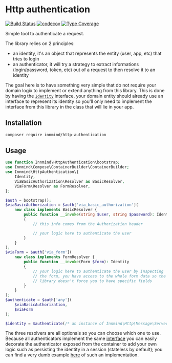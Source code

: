# Http authentication

[![Build Status](https://github.com/Innmind/HttpAuthentication/workflows/CI/badge.svg)](https://github.com/Innmind/HttpAuthentication/actions?query=workflow%3ACI)
[![codecov](https://codecov.io/gh/Innmind/HttpAuthentication/branch/develop/graph/badge.svg)](https://codecov.io/gh/Innmind/HttpAuthentication)
[![Type Coverage](https://shepherd.dev/github/Innmind/HttpAuthentication/coverage.svg)](https://shepherd.dev/github/Innmind/HttpAuthentication)

Simple tool to authenticate a request.

The library relies on 2 principles:

* an identity, it's an object that represents the entity (user, app, etc) that tries to login
* an authenticator, it will try a strategy to extract informations (login/password, token, etc) out of a request to then resolve it to an identity

The goal here is to have something very simple that do not require your domain logix to implement or extend anything from this library. This is done by having the [`Identity`](src/Identity.php) interface, your domain entity should already use an interface to represent its identity so you'll only need to implement the interface from this library in the class that will lie in your app.

## Installation

```sh
composer require innmind/http-authentication
```

## Usage

```php
use function Innmind\HttpAuthentication\bootstrap;
use Innmind\Compose\ContainerBuilder\ContainerBuilder;
use Innmind\HttpAuthentication\{
    Identity,
    ViaBasicAuthorization\Resolver as BasicResolver,
    ViaForm\Resolver as FormResolver,
};

$auth = bootstrap();
$viaBasicAuthorization = $auth['via_basic_authorization'](
    new class implements BasicResolver {
        public function __invoke(string $user, string $password): Identity
        {
            // this info comes from the Authorization header

            // your logic here to authenticate the user
        }
    }
);
$viaForm = $auth['via_form'](
    new class implements FormResolver {
        public function __invoke(Form $form): Identity
        {
            // your logic here to authenticate the user by inspecting
            // the form, you have access to the whole form data so the
            // library doesn't force you to have specific fields
        }
    }
);
$authenticate = $auth['any'](
    $viaBasicAuthorization,
    $viaForm
);

$identity = $authenticate(/* an instance of Innmind\Http\Message\ServerRequest */);
```

The three resolvers are all optionals so you can choose which one to use. Because all authenticators implement the same [interface](src/Authenticator.php) you can easily decorate the authenticator exposed from the container to add your own logic such as persisting the identity in a session (stateless by default); you can find a very dumb example [here](src/ViaSession.php) of such an implementation.
